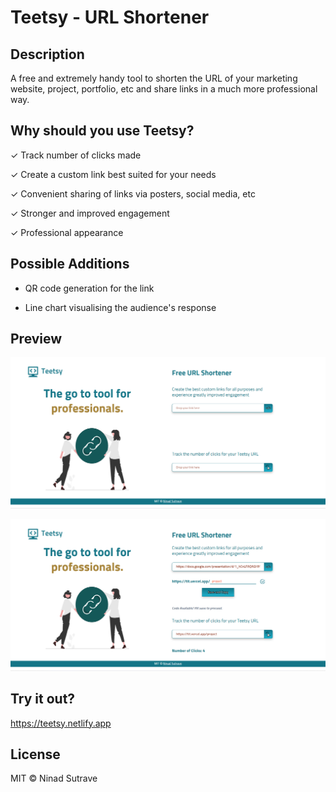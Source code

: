 # Teetsy - URL Shortener

## Description

A free and extremely handy tool to shorten the URL of your marketing website, project, portfolio, etc and share links in a much more professional way.

## Why should you use Teetsy?

✓ Track number of clicks made

✓ Create a custom link best suited for your needs

✓ Convenient sharing of links via posters, social media, etc

✓ Stronger and improved engagement

✓ Professional appearance

## Possible Additions

- QR code generation for the link

- Line chart visualising the audience's response

## Preview

![This is how the website looks](src/assets/preview1.png)

![This is how the website looks](src/assets/preview2.png)

## Try it out?

https://teetsy.netlify.app

## License

MIT © Ninad Sutrave
